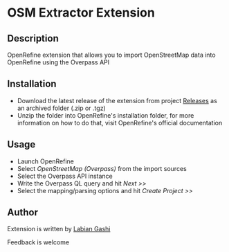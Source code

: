 # OSM Extractor Extension

Description
------
OpenRefine extension that allows you to import OpenStreetMap data into OpenRefine using the Overpass API

Installation
------
* Download the latest release of the extension from project [Releases](https://gitlab.com/labiangashi/osm-extractor/-/releases) as an archived folder (.zip or .tgz)
* Unzip the folder into OpenRefine's installation folder, for more information on how to do that, visit OpenRefine's official documentation

Usage
------
* Launch OpenRefine
* Select _OpenStreetMap (Overpass)_ from the import sources
* Select the Overpass API instance
* Write the Overpass QL query and hit _Next >>_
* Select the mapping/parsing options and hit _Create Project >>_

Author
------

Extension is written by [Labian Gashi](https://gitlab.com/labiangashi)

Feedback is welcome
